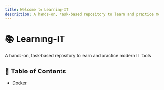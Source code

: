 ```yaml
---
title: Welcome to Learning-IT
description: A hands-on, task-based repository to learn and practice modern IT tools
---
```


# 📚 Learning-IT

A hands-on, task-based repository to learn and practice modern IT tools

## 📑 Table of Contents

- [Docker](/en/containers/docker)
